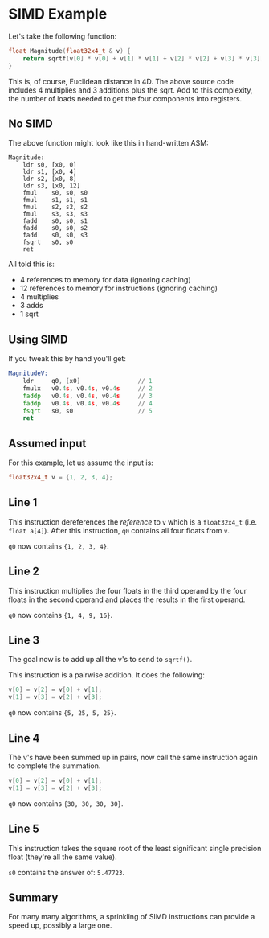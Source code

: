 # SIMD Example

Let's take the following function:

```c++
float Magnitude(float32x4_t & v) {
	return sqrtf(v[0] * v[0] + v[1] * v[1] + v[2] * v[2] + v[3] * v[3]);
}
```

This is, of course, Euclidean distance in 4D. The above source code includes 4 multiplies and 3 additions plus the sqrt. Add to this complexity, the number of loads needed to get the four components into registers.

## No SIMD

The above function might look like this in hand-written ASM:

```text
Magnitude:
	ldr	s0, [x0, 0]
	ldr	s1, [x0, 4]
	ldr	s2, [x0, 8]
	ldr	s3, [x0, 12]
	fmul	s0, s0, s0
	fmul	s1, s1, s1
	fmul	s2, s2, s2
	fmul	s3, s3, s3
	fadd	s0, s0, s1
	fadd	s0, s0, s2
	fadd	s0, s0, s3
	fsqrt	s0, s0
	ret
```

All told this is:

* 4 references to memory for data (ignoring caching)
* 12 references to memory for instructions (ignoring caching)
* 4 multiplies
* 3 adds
* 1 sqrt

## Using SIMD

If you tweak this by hand you'll get:

```asm
MagnitudeV:
	ldr		q0, [x0]				// 1
	fmulx	v0.4s, v0.4s, v0.4s		// 2
	faddp	v0.4s, v0.4s, v0.4s		// 3
	faddp	v0.4s, v0.4s, v0.4s		// 4
	fsqrt	s0, s0					// 5
	ret
```

## Assumed input

For this example, let us assume the input is:

```c++
float32x4_t v = {1, 2, 3, 4};
```

## Line 1

This instruction dereferences the *reference* to `v` which is a `float32x4_t` (i.e. `float a[4]`). After this instruction, `q0` contains all four floats from `v`.

`q0` now contains `{1, 2, 3, 4}`.

## Line 2

This instruction multiplies the four floats in the third operand by the four floats in the second operand and places the results in the first operand.

`q0` now contains `{1, 4, 9, 16}`.

## Line 3

The goal now is to add up all the v's to send to `sqrtf()`.

This instruction is a pairwise addition. It does the following:

```c++
v[0] = v[2] = v[0] + v[1];
v[1] = v[3] = v[2] + v[3];
```

`q0` now contains `{5, 25, 5, 25}`.

## Line 4

The v's have been summed up in pairs, now call the same instruction again to complete the summation.

```c++
v[0] = v[2] = v[0] + v[1];
v[1] = v[3] = v[2] + v[3];
```

`q0` now contains `{30, 30, 30, 30}`.

## Line 5

This instruction takes the square root of the least significant single precision float (they're all the same value).

`s0` contains the answer of: `5.47723`.

## Summary

For many many algorithms, a sprinkling of SIMD instructions can provide a speed up, possibly a large one.
